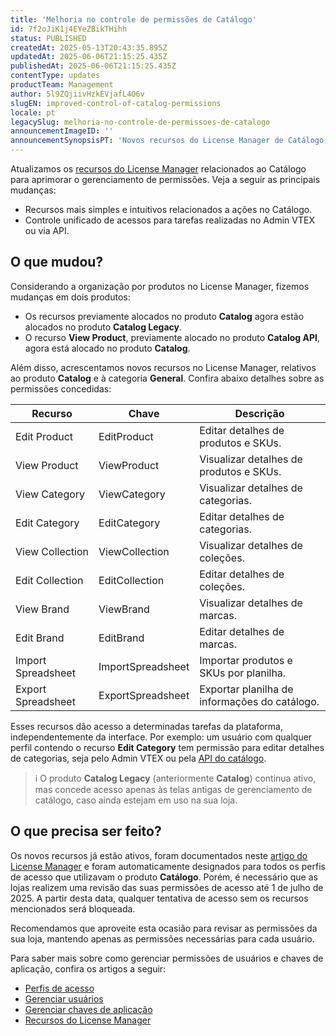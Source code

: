 ```yaml
---
title: 'Melhoria no controle de permissões de Catálogo'
id: 7f2oJiK1j4EYeZBikTHihh
status: PUBLISHED
createdAt: 2025-05-13T20:43:35.895Z
updatedAt: 2025-06-06T21:15:25.435Z
publishedAt: 2025-06-06T21:15:25.435Z
contentType: updates
productTeam: Management
author: 5l9ZQjiivHzkEVjafL4O6v
slugEN: improved-control-of-catalog-permissions
locale: pt
legacySlug: melhoria-no-controle-de-permissoes-de-catalogo
announcementImageID: ''
announcementSynopsisPT: 'Novos recursos do License Manager de Catálogo, agora mais intuitivos e que unificam acessos via Admin VTEX ou API.'
---
```


Atualizamos os [recursos do License Manager](https://help.vtex.com/pt/tutorial/recursos-do-license-manager--3q6ztrC8YynQf6rdc6euk3) relacionados ao Catálogo para aprimorar o gerenciamento de permissões. Veja a seguir as principais mudanças: 

- Recursos mais simples e intuitivos relacionados a ações no Catálogo.
- Controle unificado de acessos para tarefas realizadas no Admin VTEX ou via API.

## O que mudou?

Considerando a organização por produtos no License Manager, fizemos mudanças em dois produtos:

- Os recursos previamente alocados no produto **Catalog** agora estão alocados no produto **Catalog Legacy**.
- O recurso **View Product**, previamente alocado no produto **Catalog API**, agora está alocado no produto **Catalog**.

Além disso, acrescentamos novos recursos no License Manager, relativos ao produto **Catalog** e à categoria **General**. Confira abaixo detalhes sobre as permissões concedidas:

| **Recurso** | **Chave** | **Descrição** |
|---|---|---|
| Edit Product | EditProduct | Editar detalhes de produtos e SKUs. |
| View Product | ViewProduct | Visualizar detalhes de produtos e SKUs. |
| View Category | ViewCategory | Visualizar detalhes de categorias. |
| Edit Category | EditCategory | Editar detalhes de categorias. |
| View Collection | ViewCollection | Visualizar detalhes de coleções. |
| Edit Collection | EditCollection | Editar detalhes de coleções. |
| View Brand | ViewBrand | Visualizar detalhes de marcas. |
| Edit Brand | EditBrand | Editar detalhes de marcas. |
| Import Spreadsheet | ImportSpreadsheet | Importar produtos e SKUs por planilha. |
| Export Spreadsheet | ExportSpreadsheet | Exportar planilha de informações do catálogo. |

Esses recursos dão acesso a determinadas tarefas da plataforma, independentemente da interface. Por exemplo: um usuário com qualquer perfil contendo o recurso **Edit Category** tem permissão para editar detalhes de categorias, seja pelo Admin VTEX ou pela [API do catálogo](https://developers.vtex.com/docs/api-reference/catalog-api#overview).

> ℹ️ O produto **Catalog Legacy** (anteriormente **Catalog**) continua ativo, mas concede acesso apenas às telas antigas de gerenciamento de catálogo, caso ainda estejam em uso na sua loja. 

## O que precisa ser feito?

Os novos recursos já estão ativos, foram documentados neste [artigo do License Manager](https://help.vtex.com/pt/tutorial/recursos-do-license-manager--3q6ztrC8YynQf6rdc6euk3) e foram automaticamente designados para todos os perfis de acesso que utilizavam o produto **Catálogo**. Porém, é necessário que as lojas realizem uma revisão das suas permissões de acesso até 1 de julho de 2025. A partir desta data, qualquer tentativa de acesso sem os recursos mencionados será bloqueada.

Recomendamos que aproveite esta ocasião para revisar as permissões da sua loja, mantendo apenas as permissões necessárias para cada usuário.

Para saber mais sobre como gerenciar permissões de usuários e chaves de aplicação, confira os artigos a seguir:

- [Perfis de acesso](https://help.vtex.com/pt/tutorial/perfis-de-acesso--7HKK5Uau2H6wxE1rH5oRbc)
- [Gerenciar usuários](https://help.vtex.com/pt/tutorial/gerenciando-usuarios--tutorials_512)
- [Gerenciar chaves de aplicação](https://help.vtex.com/pt/tutorial/chaves-de-aplicacao--2iffYzlvvz4BDMr6WGUtet#gerenciar-chaves-de-aplicacao)
- [Recursos do License Manager](https://help.vtex.com/pt/tutorial/license-manager-resources--3q6ztrC8YynQf6rdc6euk3)
